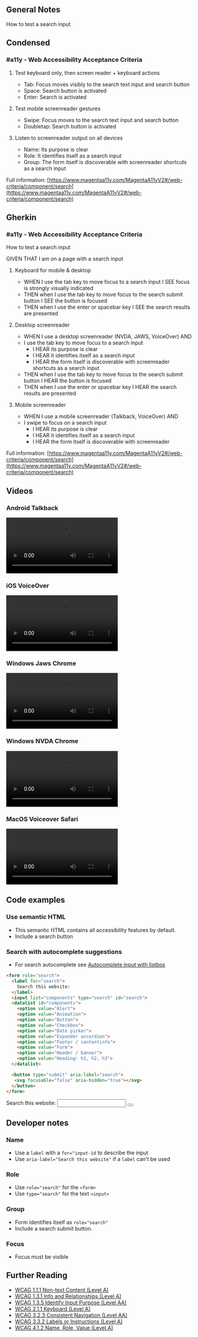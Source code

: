 ## General Notes

How to test a search input

## Condensed

### #a11y - Web Accessibility Acceptance Criteria

1. Test keyboard only, then screen reader + keyboard actions

   - Tab: Focus moves visibly to the search text input and search button
   - Space: Search button is activated
   - Enter: Search is activated

2. Test mobile screenreader gestures
   - Swipe: Focus moves to the search text input and search button
   - Doubletap: Search button is activated

3. Listen to screenreader output on all devices

   - Name: Its purpose is clear
   - Role: It identifies itself as a search input
   - Group: The form itself is discoverable with screenreader shortcuts as a search input

Full information: [https://www.magentaa11y.com/MagentaA11yV2#/web-criteria/component/search](https://www.magentaa11y.com/MagentaA11yV2#/web-criteria/component/search)


## Gherkin

### #a11y - Web Accessibility Acceptance Criteria

How to test a search input

GIVEN THAT I am on a page with a search input

1. Keyboard for mobile & desktop

   - WHEN I use the tab key to move focus to a search input I SEE focus is strongly visually indicated
   - THEN when I use the tab key to move focus to the search submit button I SEE the button is focused
   - THEN when I use the enter or spacebar key I SEE the search results are presented

2. Desktop screenreader

   - WHEN I use a desktop screenreader (NVDA, JAWS, VoiceOver) AND 
   - I use the tab key to move focus to a search input
      - I HEAR its purpose is clear
      - I HEAR it identifies itself as a search input
      - I HEAR the form itself is discoverable with screenreader shortcuts as a search input
   - THEN when I use the tab key to move focus to the search submit button I HEAR the button is focused
   - THEN when I use the enter or spacebar key I HEAR the search results are presented

3. Mobile screenreader

   - WHEN I use a mobile screenreader (Talkback, VoiceOver) AND
   - I swipe to focus on a search input
      - I HEAR its purpose is clear
      - I HEAR it identifies itself as a search input
      - I HEAR the form itself is discoverable with screenreader


Full information: [https://www.magentaa11y.com/MagentaA11yV2#/web-criteria/component/search](https://www.magentaa11y.com/MagentaA11yV2#/web-criteria/component/search)


## Videos

### Android Talkback

<video controls>
  <source src="media/video/web/search/search-android.webm" type="video/webm">
  Your browser does not support the video tag.
</video>

### iOS VoiceOver

<video controls>
  <source src="media/video/web/search/search-ios.webm" type="video/webm">
  Your browser does not support the video tag.
</video>

### Windows Jaws Chrome
<video controls>
  <source src="media/video/web/search/search-JAWS.webm" type="video/webm">
  Your browser does not support the video tag.
</video>

### Windows NVDA Chrome
<video controls>
  <source src="media/video/web/search/search-NVDA.webm" type="video/webm">
  Your browser does not support the video tag.
</video>

### MacOS Voiceover Safari
<video controls>
  <source src="media/video/web/search/search-desktop-safari.webm" type="video/webm">
  Your browser does not support the video tag.
</video>

## Code examples
### Use semantic HTML

- This semantic HTML contains all accessibility features by default. 
- Include a search button

### Search with autocomplete suggestions

- For search autocomplete see [Autocomplete input with listbox](/checklist-web/listbox-autocomplete/) 
<!-- TODO update link above -->

```html
<form role="search">
  <label for="search">
    Search this website:
  </label>
  <input list="components" type="search" id="search">
  <datalist id="components"> 
    <option value="Alert"> 
    <option value="Animation"> 
    <option value="Button"> 
    <option value="Checkbox">
    <option value="Date picker">
    <option value="Expander accordion">
    <option value="Footer / contentinfo">
    <option value="Form">
    <option value="Header / banner">
    <option value="Heading: h1, h2, h3">
  </datalist>

  <button type="submit" aria-label="search">
   <svg focusable="false" aria-hidden="true"></svg>
  </button>
</form>
```

<!-- TODO issues with focus when tabbing to search button -->
<!-- TODO Something funky is up with the search button here and I can't figure it out. It is submitting on focus when not using VoiceOver.  -->
<example>
   <form role="search">
      <label for="search" class="hidden-visually">
         Search this website:
      </label>
      <input list="components" type="search" id="search">
      <datalist id="components"> 
         <option value="Alert"> 
         <option value="Animation"> 
         <option value="Button"> 
         <option value="Checkbox">
         <option value="Date picker">
         <option value="Expander accordion">
         <option value="Footer / contentinfo">
         <option value="Form">
         <option value="Header / banner">
         <option value="Heading: h1, h2, h3">
      </datalist>
      <button data-icon="search" aria-label="Search"></button>
   </form>
</example>

## Developer notes

### Name
- Use a `label` with a `for="input-id` to describe the input
- Use `aria-label="Search this website"` if a `label` can't be used

### Role
- Use `role="search"` for the `<form>`
- Use `type="search"` for the text `<input>`

### Group
- Form identifies itself as `role="search"` 
- Include a search submit button.

### Focus
- Focus must be visible

## Further Reading
- [WCAG 1.1.1 Non-text Content (Level A)](https://www.w3.org/WAI/WCAG22/Understanding/non-text-content.html)
- [WCAG 1.3.1 Info and Relationships (Level A)](https://www.w3.org/WAI/WCAG22/Understanding/info-and-relationships.html)
- [WCAG 1.3.5 Identify Input Purpose (Level AA)](https://www.w3.org/WAI/WCAG22/Understanding/identify-input-purpose)
- [WCAG 2.1.1 Keyboard (Level A)](https://www.w3.org/WAI/WCAG22/Understanding/keyboard.html)
- [WCAG 3.2.3 Consistent Navigation (Level AA)](https://www.w3.org/WAI/WCAG22/Understanding/consistent-navigation.html)
- [WCAG 3.3.2 Labels or Instructions (Level A)](https://www.w3.org/WAI/WCAG22/Understanding/labels-or-instructions.html)
- [WCAG 4.1.2 Name, Role, Value (Level A)](https://www.w3.org/WAI/WCAG22/Understanding/name-role-value)